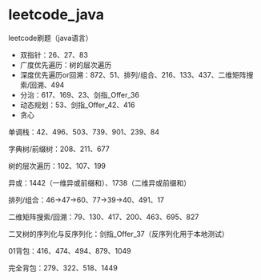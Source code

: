 # leetcode_java
leetcode刷题（java语言）



- 双指针：26、27、83
- 广度优先遍历：树的层次遍历
- 深度优先遍历or回溯：872、51、排列/组合、216、133、437、二维矩阵搜索/回溯、494
- 分治：617、169、23、剑指_Offer_36
- 动态规划：53、剑指_Offer_42、416
- 贪心



单调栈：42、496、503、739、901、239、84

字典树/前缀树：208、211、677

树的层次遍历：102、107、199

异或：1442（一维异或前缀和）、1738（二维异或前缀和）

排列/组合：46->47->60、77->39->40、491、17

二维矩阵搜索/回溯：79、130、417、200、463、695、827

二叉树的序列化与反序列化：剑指_Offer_37（反序列化用于本地测试）

01背包：416、474、494、879、1049

完全背包：279、322、518、1449